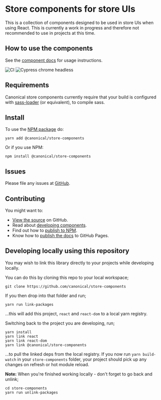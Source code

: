 # Store components for store UIs

This is a collection of components designed to be used in store UIs when using React. This is currently a work in progress and therefore not recommended to use in projects at this time.

## How to use the components

See the [component docs](https://canonical.github.io/store-components/) for usage instructions.

![CI](https://github.com/canonical/store-components/workflows/CI/badge.svg?branch=main)
![Cypress chrome headless](https://github.com/canonical/store-components/workflows/Cypress%20chrome%20headless/badge.svg)

## Requirements

Canonical store components currently require that your build is configured with [sass-loader](https://github.com/webpack-contrib/sass-loader) (or equivalent), to compile sass.

## Install

To use the [NPM package](https://www.npmjs.com/package/@canonical/store-components) do:

```shell
yarn add @canonical/store-components
```

Or if you use NPM:

```shell
npm install @canonical/store-components
```

## Issues

Please file any issues at [GitHub](https://github.com/canonical/store-components/issues).

## Contributing

You might want to:

- [View the source](https://github.com/canonical/store-components) on GitHub.
- Read about [developing components](https://github.com/canonical/store-components/blob/main/HACKING.md).
- Find out how to [publish to NPM](https://github.com/canonical/store-components/blob/main/PUBLISH-NPM-PACKAGE.md).
- Know how to [publish the docs](https://github.com/canonical/store-components/blob/main/PUBLISHING-DOCS.md) to GitHub Pages.

## Developing locally using this repository

You may wish to link this library directly to your projects while developing locally.

You can do this by cloning this repo to your local workspace;

```shell
git clone https://github.com/canonical/store-components
```

If you then drop into that folder and run;

```shell
yarn run link-packages
```

...this will add this project, `react` and `react-dom` to a local yarn registry.

Switching back to the project you are developing, run;

```shell
yarn install
yarn link react
yarn link react-dom
yarn link @canonical/store-components
```

...to pull the linked deps from the local registry. If you now run `yarn build-watch` in your `store-components` folder, your project should pick up any changes on refresh or hot module reload.

**Note:** When you're finished working locally - don't forget to go back and unlink;

```
cd store-components
yarn run unlink-packages
```
